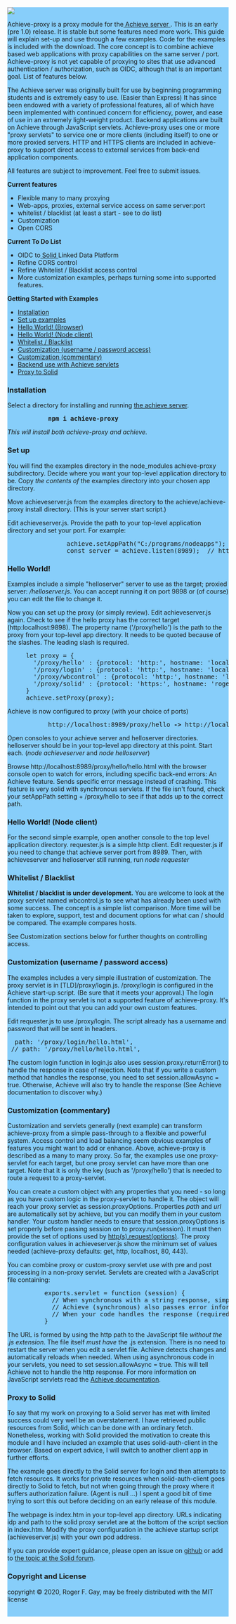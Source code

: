 <html>
<section style="background-color:LightSkyBlue;">
<a href="https://hll.nu"><img src="https://hll.nu/achieve/skyhigh1.jpg"></a> 
<p>Achieve-proxy is a proxy module for the<a href="https://www.npmjs.com/package/achieve"> Achieve server </a>. This is an early (pre 1.0) 
release. It is stable but some features need more work. This guide will explain set-up and use through a few examples. 
Code for the examples is included with the download. The core concept is to combine achieve based web applications with proxy capabilities on the same server / port. 
Achieve-proxy is not yet capable of proxying to sites that use advanced authentication / authorization, 
such as OIDC, although that is an important goal. List of features below.</p>
<p>The Achieve server was originally built for use by beginning programming students and is extremely easy to use. (Easier than Express) 
It has since been endowed with a variety of professional features, all of which have been implemented with continued concern for efficiency, 
power, and ease of use in an extremely light-weight product. Backend applications are built on Achieve through JavaScript servlets. Achieve-proxy 
uses one or more "proxy servlets" to service one or more 
clients (including itself) to one or more proxied servers. HTTP and HTTPS clients are included in achieve-proxy to support direct access 
to external services from back-end application components.</p>
<p>All features are subject to improvement. Feel free to submit issues.</p>
<p><b>Current features</b>
<ul>
 <li>Flexible many to many proxying</li>
 <li>Web-apps, proxies, external service access on same server:port</li>
 <li>whitelist / blacklist (at least a start - see to do list)</li>
 <li>Customization</li>
 <li>Open CORS</li>
</ul></p>
<p><b>Current To Do List</b>
<ul>
 <li>OIDC to<a href="https://solidproject.org/" target="_blank"> Solid </a>Linked Data Platform</li>
 <li>Refine CORS control</li>
 <li>Refine Whitelist / Blacklist access control</li>
 <li>More customization examples, perhaps turning some into supported features.</li>
</ul></p>
<p><b>Getting Started with Examples</b>
<ul>
 <li><a href="#install">Installation</a></li>
 <li><a href="#setup">Set up examples</a></li>
 <li><a href="#hello1">Hello World! (Browser)</a></li>
 <li><a href="#hello2">Hello World! (Node client)</a></li>
 <li><a href="#wblist">Whitelist / Blacklist</a></li>
 <li><a href="#custom1">Customization (username / password access)</a></li>
 <li><a href="#custom2">Customization (commentary)</a></li>
 <li><a href="#achieve">Backend use with Achieve servlets</a></li>
 <li><a href="#solid">Proxy to Solid</a></li>
</ul></p>
<h3><a id="install">Installation</a></h3>
Select a directory for installing and running <u>the achieve server</u>.
<p><b><pre>           npm i achieve-proxy</pre></b></p>
<p><i>This will install both achieve-proxy and achieve.</i></p>
<h3><a id="setup">Set up</a></h3>
<p>You will find the examples directory in the node_modules achieve-proxy subdirectory. 
Decide where you want your top-level application directory to be. Copy <i>the contents of</i> the examples directory into your chosen app directory.</p>
<p>Move achieveserver.js from the examples directory to the achieve/achieve-proxy install directory. (This is your server start script.)</p>
<p>Edit achieveserver.js. Provide the path to your top-level application directory and set your port. For example:</p>
<p><pre>
                achieve.setAppPath("C:/programs/nodeapps"); // defaults to your server install directory (you can also use "root" - <a href="https://www.npmjs.com/package/achieve">see Achieve documentation</a>)
                const server = achieve.listen(8989);  // http defaults to port 80 (achieve options include https and http2)
</pre></p>
<h3><a id="hello1">Hello World!</a></h3>
<p>Examples include a simple "helloserver" server to use as the target; proxied server: <i>/helloserver.js</i>. 
You can accept running it on port 9898 or (of course) you can edit the file to change it.</p>
<p>Now you can set up the proxy (or simply review). Edit achieveserver.js again. Check to see if the hello proxy has the correct 
target (http:localhost:9898). The property name ('/proxy/hello') is the path to the proxy from your top-level 
app directory. It needs to be quoted because of the slashes. The leading slash is required.</p>
<p><pre>
     let proxy = {
       '/proxy/hello' : {protocol: 'http:', hostname: 'localhost', port: 9898, method: 'get'},
       '/proxy/login' : {protocol: 'http:', hostname: 'localhost', port: 9898, method: 'post'},
       '/proxy/wbcontrol' : {protocol: 'http:', hostname: 'localhost', port: 9898, method: 'get'},
       '/proxy/solid' : {protocol: 'https:', hostname: 'rogerfgay.solid.hll.nu', port: 7443, method: 'post'}
     }
     achieve.setProxy(proxy);
</pre></p>
<p>Achieve is now configured to proxy (with your choice of ports)</p>
<p><pre>           http://localhost:8989/proxy/hello <b>-></b> http://localhost:9898/</pre></p>
<p>Open consoles to your achieve server and helloserver directories. helloserver should be in your top-level app directory at this point. Start each. (<i>node achieveserver</i>
and <i>node helloserver</i>)</p>
<p>Browse http://localhost:8989/proxy/hello/hello.html with the browser console open to watch for errors, 
including specific back-end errors: An Achieve feature. Sends specific error message instead of crashing. This feature is 
very solid with synchronous servlets. If the file isn't found, check your setAppPath setting + /proxy/hello to see if that adds up to the correct path.</p>
<h3><a id="hello2">Hello World! (Node client)</a></h3>
<p>For the second simple example, open another console to the top level application directory. requester.js is a simple http client.
Edit requester.js if you need to change that achieve server port from 8989. Then, with achieveserver and helloserver still 
running, run <i>node requester</i></p>
<p></p>
<h3><a id="wblist">Whitelist / Blacklist</a></h3>
<p><b>Whitelist / blacklist is under development.</b> You are welcome to look at the proxy servlet named wbcontrol.js to see what has already been 
used with some success. The concept is a simple list comparison. More time will be taken to explore, support, test and document options 
for what can / should be compared. The example compares hosts.</p>
<p>See Customization sections below for further thoughts on controlling access.</p>
<p></p>
<h3><a id="custom1">Customization (username / password access)</a></h3>
<p>The examples includes a very simple illustration of customization. The proxy servlet is in [TLD]/proxy/login.js. 
/proxy/login is configured in the Achieve start-up script. (Be sure that it meets your approval.) The login function in the proxy servlet is not a 
supported feature of achieve-proxy. It's intended to point out that you can add your own custom features.</p>
<p>Edit requester.js to use /proxy/login. The script already has a username and password that will be sent in headers.</p>
<p><pre>
  path: '/proxy/login/hello.html',
 // path: '/proxy/hello/hello.html',
</pre></p>
<p>The custom login function in login.js also uses session.proxy.returnError() to handle the response in case of rejection. Note that if you write a 
custom method that handles the response, you need to set session.allowAsync = true. Otherwise, Achieve will also try to handle the response 
(See Achieve documentation to discover why.)</p>
<h3><a id="custom2">Customization (commentary)</a></h3>
<p>Customization and servlets generally (next example) can transform achieve-proxy from a simple pass-through to a flexible and powerful system. 
Access control and load balancing seem obvious examples of features you might want to add or enhance. Above, achieve-proxy is described as a many 
to many proxy. So far, the examples use one proxy-servlet for each target, but one proxy servlet can have more than one target. Note that it is 
only the key (such as '/proxy/hello') that is needed to route a request to a proxy-servlet.</p>
<p>You can create a custom object with any properties that you need - 
so long as you have custom logic in the proxy-servlet to handle it. The object will reach your proxy 
servlet as session.proxyOptions. Properties <i>path</i> and <i>url</i> are automatically set by achieve, but you can modify them 
in your custom handler. 
Your custom handler needs to ensure that session.proxyOptions is set properly before passing session on to proxy.run(session). 
It must then provide the set of options used by 
<a href="https://nodejs.org/api/http.html#http_http_request_options_callback" target="_blank">http(s).request(options)</a>. The proxy configuration 
values in achieveserver.js show the minimum set of values needed (achieve-proxy defaults: get, http, localhost, 80, 443).</a></h3>
<p>You can combine proxy or custom-proxy servlet use with pre and post processing in a non-proxy servlet. Servlets are created with a JavaScript 
file containing: </p>
<p><pre>
          exports.servlet = function (session) {
            // When synchronous with a string response, simply use a return statement
            // Achieve (synchronous) also passes error information back to the client rather than crashing
            // When your code handles the response (required with async), set session.allowAsync=true 
          }
</pre></p>
<p>The URL is formed by using the http path to the JavaScript file <i>without the .js extension</i>. The file itself <i>must have</i> the .js extension. 
There is no need to restart the server when you edit a servlet file. Achieve detects changes and automatically reloads when needed. When using asynchronous 
code in your servlets, you need to set session.allowAsync = true. This will tell Achieve not to handle the http response. For more information on JavaScript 
servlets read the <a href="https://www.npmjs.com/package/achieve" target="_blank">Achieve documentation</a>.</p>
<p></p>
<h3><a id="solid">Proxy to Solid</a></h3>
<p>To say that my work on proxying to a Solid server has met with limited success could very well be an overstatement. I have retrieved public resources from 
Solid, which can be done with an ordinary fetch. Nonetheless, working with Solid provided the motivation to create this module and I have included an 
example that uses solid-auth-client in the browser. Based on expert advice, I will switch to another client app in further efforts.</p>
<p>The example goes directly to the Solid server for login and then attempts to fetch resources. It works for private resources when solid-auth-client 
goes directly to Solid to fetch, but not when going through the proxy where it suffers authorization failure. (Agent is null ...) I spent a good bit of 
time trying to sort this out before deciding on an early release of this module.</p>
<p>The webpage is index.htm in your top-level app directory. URLs indicating idp and path to the solid proxy 
servlet are at the bottom of the script section in index.htm. Modify the proxy configuration in the achieve startup script (achieveserver.js) with 
your own pod address.</p>
<p>If you can provide expert guidance, please open an issue on 
<a href="https://github.com/highlevellogic/achieve-proxy" target="_blank">github</a> or add to 
<a href="https://forum.solidproject.org/t/building-a-node-proxy-solid-auth-client/3683" target="_blank">the topic at the Solid forum</a>.</p>
<p></p>
<h3>Copyright and License</h3>
<p>copyright © 2020, Roger F. Gay, may be freely distributed with the MIT license</p>
<br>
</section>
</html>